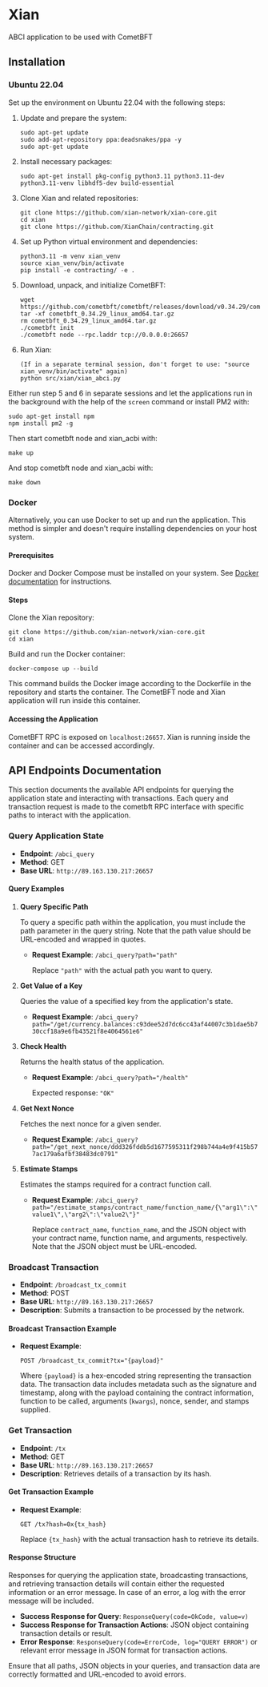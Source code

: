 # Xian
ABCI application to be used with CometBFT

## Installation
### Ubuntu 22.04

Set up the environment on Ubuntu 22.04 with the following steps:

1. Update and prepare the system:
    ```
    sudo apt-get update
    sudo add-apt-repository ppa:deadsnakes/ppa -y
    sudo apt-get update
    ```

2. Install necessary packages:
    ```
    sudo apt-get install pkg-config python3.11 python3.11-dev python3.11-venv libhdf5-dev build-essential
    ```

3. Clone Xian and related repositories:
    ```
    git clone https://github.com/xian-network/xian-core.git
    cd xian
    git clone https://github.com/XianChain/contracting.git
    ```

4. Set up Python virtual environment and dependencies:
    ```
    python3.11 -m venv xian_venv
    source xian_venv/bin/activate
    pip install -e contracting/ -e .
    ```

5. Download, unpack, and initialize CometBFT:
    ```
    wget https://github.com/cometbft/cometbft/releases/download/v0.34.29/cometbft_0.34.29_linux_amd64.tar.gz
    tar -xf cometbft_0.34.29_linux_amd64.tar.gz
    rm cometbft_0.34.29_linux_amd64.tar.gz
    ./cometbft init
    ./cometbft node --rpc.laddr tcp://0.0.0.0:26657
    ```

6. Run Xian:
    ```
   (If in a separate terminal session, don't forget to use: "source xian_venv/bin/activate" again)
    python src/xian/xian_abci.py
    ```

Either run step 5 and 6 in separate sessions and let the applications run in the background with the help of the `screen` command or install PM2 with:
```
sudo apt-get install npm
npm install pm2 -g
```


Then start cometbft node and xian_acbi with:
```
make up
```

And stop cometbft node and xian_acbi with:
```
make down
```

### Docker

Alternatively, you can use Docker to set up and run the application. This method is simpler and doesn't require installing dependencies on your host system.

#### Prerequisites

Docker and Docker Compose must be installed on your system. See [Docker documentation](https://docs.docker.com/get-docker/) for instructions.

#### Steps

Clone the Xian repository:

```
git clone https://github.com/xian-network/xian-core.git
cd xian
```

Build and run the Docker container:

```
docker-compose up --build
```

This command builds the Docker image according to the Dockerfile in the repository and starts the container. The CometBFT node and Xian application will run inside this container.

#### Accessing the Application

CometBFT RPC is exposed on `localhost:26657`.
Xian is running inside the container and can be accessed accordingly.

## API Endpoints Documentation

This section documents the available API endpoints for querying the application state and interacting with transactions. Each query and transaction request is made to the cometbft RPC interface with specific paths to interact with the application.

### Query Application State

- **Endpoint**: `/abci_query`
- **Method**: GET
- **Base URL**: `http://89.163.130.217:26657`

#### Query Examples

1. **Query Specific Path**

   To query a specific path within the application, you must include the path parameter in the query string. Note that the path value should be URL-encoded and wrapped in quotes.

   - **Request Example**: `/abci_query?path="path"`

     Replace `"path"` with the actual path you want to query. 

2. **Get Value of a Key**

   Queries the value of a specified key from the application's state.

   - **Request Example**: `/abci_query?path="/get/currency.balances:c93dee52d7dc6cc43af44007c3b1dae5b730ccf18a9e6fb43521f8e4064561e6"`

3. **Check Health**

   Returns the health status of the application.

   - **Request Example**: `/abci_query?path="/health"`

     Expected response: `"OK"`

4. **Get Next Nonce**

   Fetches the next nonce for a given sender.

   - **Request Example**: `/abci_query?path="/get_next_nonce/ddd326fddb5d1677595311f298b744a4e9f415b577ac179a6afbf38483dc0791"`

5. **Estimate Stamps**

   Estimates the stamps required for a contract function call.

   - **Request Example**: `/abci_query?path="/estimate_stamps/contract_name/function_name/{\"arg1\":\"value1\",\"arg2\":\"value2\"}"`

     Replace `contract_name`, `function_name`, and the JSON object with your contract name, function name, and arguments, respectively. Note that the JSON object must be URL-encoded.

### Broadcast Transaction

- **Endpoint**: `/broadcast_tx_commit`
- **Method**: POST
- **Base URL**: `http://89.163.130.217:26657`
- **Description**: Submits a transaction to be processed by the network.

#### Broadcast Transaction Example

   - **Request Example**: 

     ```
     POST /broadcast_tx_commit?tx="{payload}"
     ```

     Where `{payload}` is a hex-encoded string representing the transaction data. The transaction data includes metadata such as the signature and timestamp, along with the payload containing the contract information, function to be called, arguments (`kwargs`), nonce, sender, and stamps supplied.

### Get Transaction

- **Endpoint**: `/tx`
- **Method**: GET
- **Base URL**: `http://89.163.130.217:26657`
- **Description**: Retrieves details of a transaction by its hash.

#### Get Transaction Example

   - **Request Example**: 

     ```
     GET /tx?hash=0x{tx_hash}
     ```

     Replace `{tx_hash}` with the actual transaction hash to retrieve its details.

#### Response Structure

Responses for querying the application state, broadcasting transactions, and retrieving transaction details will contain either the requested information or an error message. In case of an error, a log with the error message will be included.

- **Success Response for Query**: `ResponseQuery(code=OkCode, value=v)`
- **Success Response for Transaction Actions**: JSON object containing transaction details or result.
- **Error Response**: `ResponseQuery(code=ErrorCode, log="QUERY ERROR")` or relevant error message in JSON format for transaction actions.

Ensure that all paths, JSON objects in your queries, and transaction data are correctly formatted and URL-encoded to avoid errors.
